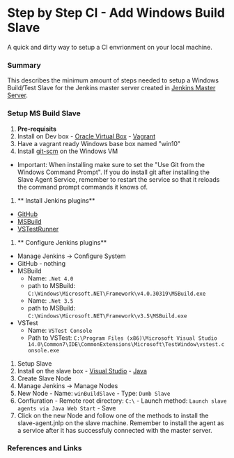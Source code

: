 # Step by Step CI - Add Windows Build Slave
A quick and dirty way to setup a CI envrionment on your local machine.

### Summary
This describes the minimum amount of steps needed to setup a Windows Build/Test Slave for the Jenkins master server created in [Jenkins Master Server][jen_master].


### Setup MS Build Slave
1. **Pre-requisits**
  1. Install on Dev box
    - [Oracle Virtual Box][virtbox]
    - [Vagrant][vag]
  2. Have a vagrant ready Windows base box named "win10"
1. Install [git-scm][git_scm] on the Windows VM
  - Important: When installing make sure to set the "Use Git from the Windows Command Prompt". If you do install git after installing the Slave Agent Service, remember to restart the service so that it reloads the command prompt commands it knows of.

1. ** Install Jenkins plugins**
  - [GitHub][jen_github]
  - [MSBuild][jen_msbuild]
  - [VSTestRunner][jen_vstest]
1. ** Configure Jenkins plugins**
  - Manage Jenkins -> Configure System
  - GitHub - nothing
  - MSBuild
    - Name: `.Net 4.0`
    - path to MSBuild: `C:\Windows\Microsoft.NET\Framework\v4.0.30319\MSBuild.exe`
    - Name: `.Net 3.5`
    - path to MSBuild: `C:\Windows\Microsoft.NET\Framework\v3.5\MSBuild.exe`
  - VSTest
    - Name: `VSTest Console`
    - Path to VSTest: `C:\Program Files (x86)\Microsoft Visual Studio 14.0\Common7\IDE\CommonExtensions\Microsoft\TestWindow\vstest.console.exe`
1. Setup Slave
  1. Install on the slave box
    - [Visual Studio][vs]
    - [Java][java]
1. Create Slave Node
  1. Manage Jenkins -> Manage Nodes
  1. New Node
    - Name: `winBuildSlave`
    - Type: `Dumb Slave`
  1. Confiuration
    - Remote root directory: `C:\`
    - Launch method: `Launch slave agents via Java Web Start`
    - Save
  1. Click on the new Node and follow one of the methods to install the slave-agent.jnlp on the slave machine. Remember to install the agent as a service after it has successfuly connected with the master server.



### References and Links

[jen_master]: [../Readme.md] "Jenkins Master Server"
[virtbox]:  https://www.virtualbox.org/ "Oracle Virtual Box"
[vag]:      https://www.vagrantup.com/  "Vagrant"
[vs]:       https://www.visualstudio.com  "Visual Studio"
[java]:     https://www.java.com/en/    "Java"
[jen_github]:https://wiki.jenkins-ci.org/display/JENKINS/GitHub+Plugin
[jen_msbuild]:https://wiki.jenkins-ci.org/display/JENKINS/MSBuild+Plugin
[jen_vstest]:https://wiki.jenkins-ci.org/display/JENKINS/VsTestRunner+Plugin
[git_scm]:  https://git-scm.com/ "git scm"
